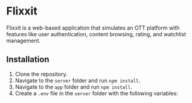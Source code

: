 # Flixxit

Flixxit is a web-based application that simulates an OTT platform with features like user authentication, content browsing, rating, and watchlist management.

## Installation

1. Clone the repository.
2. Navigate to the `server` folder and run `npm install`.
3. Navigate to the `app` folder and run `npm install`.
4. Create a `.env` file in the `server` folder with the following variables:
